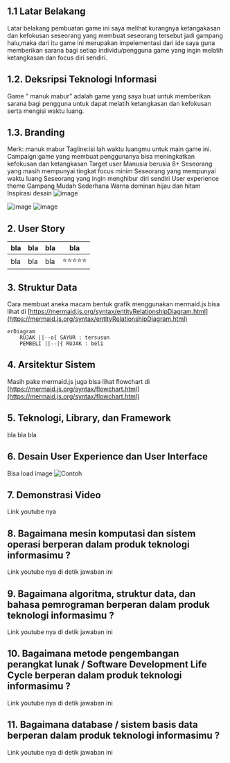 
## 1.1 Latar Belakang

Latar belakang pembuatan game ini saya melihat kurangnya ketangakasan dan kefokusan seseorang yang membuat seseorang  tersebut jadi gampang halu,maka dari itu game ini merupakan impelementasi dari ide saya guna memberikan sarana bagi setiap individu/pengguna game yang ingin melatih ketangkasan dan focus diri sendiri.  

## 1.2. Deksripsi Teknologi Informasi
Game ” manuk mabur” adalah game yang saya buat untuk memberikan sarana bagi pengguna untuk dapat melatih ketangkasan dan kefokusan serta mengisi waktu luang.

## 1.3. Branding
Merk: manuk mabur
Tagline:isi lah waktu luangmu untuk main game ini.
Campaign:game yang membuat penggunanya bisa meningkatkan kefokusan dan ketangkasan
Target user
Manusia berusia 8+
Seseorang  yang masih mempunyai tingkat focus minim
Seseorang yang mempunyai waktu luang
Seseorang yang ingin menghibur diri sendiri
User experience theme
Gampang
Mudah 
Sederhana
Warna dominan hijau dan hitam
Inspirasi desain
![image](https://github.com/abduljames123/uts-projek/assets/144786396/21d675ad-64ca-4c7d-85a1-df3bfc791497)

![image](https://github.com/abduljames123/uts-projek/assets/144786396/c3edbbca-b505-457b-a2d8-6dae1c1a3552)
![image](https://github.com/abduljames123/uts-projek/assets/144786396/bbb60704-3990-4269-a027-92c5820c1a4d)



## 2. User Story

bla | bla | bla | bla
---|---|---|---
bla | bla | bla | ⭐⭐⭐⭐⭐

## 3. Struktur Data

Cara membuat aneka macam bentuk grafik menggunakan mermaid.js bisa lihat di [https://mermaid.js.org/syntax/entityRelationshipDiagram.html](https://mermaid.js.org/syntax/entityRelationshipDiagram.html) 

```mermaid
erDiagram
    RUJAK ||--o{ SAYUR : tersusun
    PEMBELI ||--|{ RUJAK : beli
```

## 4. Arsitektur Sistem

Masih pake mermaid.js juga bisa lihat flowchart di [https://mermaid.js.org/syntax/flowchart.html](https://mermaid.js.org/syntax/flowchart.html)

## 5. Teknologi, Library, dan Framework

bla bla bla

## 6. Desain User Experience dan User Interface

Bisa load image 
![Contoh](https://fastly.picsum.photos/id/318/536/354.jpg?hmac=Ixy-wle80nudIR_cmnF1iY2y6rMUH7_9sk-BP1fTpM8)

## 7. Demonstrasi Video

Link youtube nya

## 8. Bagaimana mesin komputasi dan sistem operasi berperan dalam produk teknologi informasimu ?

Link youtube nya di detik jawaban ini

## 9. Bagaimana algoritma, struktur data, dan bahasa pemrograman berperan dalam produk teknologi informasimu ?

Link youtube nya di detik jawaban ini

## 10. Bagaimana metode pengembangan perangkat lunak / Software Development Life Cycle berperan dalam produk teknologi informasimu ?

Link youtube nya di detik jawaban ini

## 11. Bagaimana database / sistem basis data berperan dalam produk teknologi informasimu ?

Link youtube nya di detik jawaban ini
